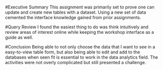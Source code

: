  #Executive Summary
 This assignment was primarily set to prove one can update and create new tables with a dataset. Using a new set of data cemented the interface knowledge gained from prior assignments.
 
 #Query Review
 I found the easiest thing to do was think intuitively and review areas of interest online while keeping the workshop interface as a guide as well.
 
 #Conclusion
Being able to not only choose the data that I want to see in a easy-to-view table form, but also being able to edit and add to the databases when seen fit is essential to work in the data analytics field. The activities were not overly complicated but still presented a challenge.
